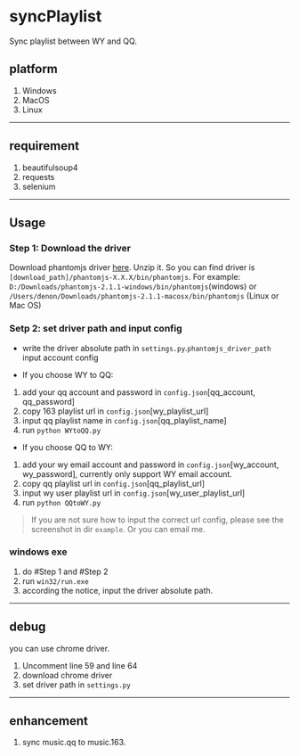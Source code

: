 # syncPlaylist
Sync playlist between WY and QQ.

## platform
1. Windows
2. MacOS
3. Linux

---------------
## requirement
1. beautifulsoup4
2. requests
3. selenium

---------------
## Usage

### Step 1: Download the driver
Download phantomjs driver [here](http://phantomjs.org/download.html). Unzip it. So you can find driver is `[download_path]/phantomjs-X.X.X/bin/phantomjs`. For example: `D:/Downloads/phantomjs-2.1.1-windows/bin/phantomjs`(windows) or `/Users/denon/Downloads/phantomjs-2.1.1-macosx/bin/phantomjs` (Linux or Mac OS)


### Setp 2: set driver path and input config
* write the driver absolute path in `settings.py`.`phantomjs_driver_path`
input account config



* If you choose WY to QQ:
1. add your qq account and password in `config.json`[qq_account, qq_password]
2. copy 163 playlist url in `config.json`[wy_playlist_url]
3. input qq playlist name in `config.json`[qq_playlist_name]
4. run `python WYtoQQ.py`


* If you choose QQ to WY:
1. add your wy email account and password in `config.json`[wy_account, wy_password], currently only support WY email account.
2. copy qq playlist url in `config.json`[qq_playlist_url]
3. input wy user playlist url in `config.json`[wy_user_playlist_url]
4. run `python QQtoWY.py`

> If you are not sure how to input the correct url config, please see the screenshot in dir `example`. Or you can email me.

### windows exe
1. do #Step 1 and #Step 2 
2. run `win32/run.exe`
3. according the notice, input the driver absolute path.

---------------
## debug
you can use chrome driver.
1. Uncomment line 59 and line 64
2. download chrome driver
3. set driver path in `settings.py`

---------------
## enhancement
1. sync music.qq to music.163.

